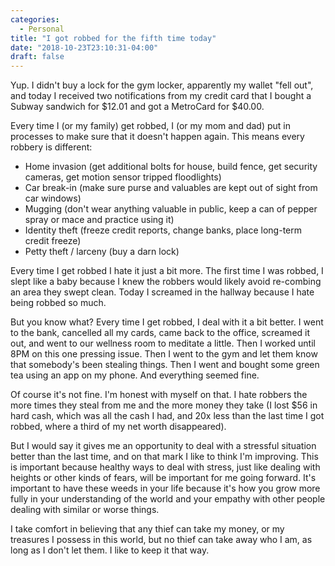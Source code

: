 ```yaml
---
categories:
  - Personal
title: "I got robbed for the fifth time today"
date: "2018-10-23T23:10:31-04:00"
draft: false
---
```


Yup. I didn't buy a lock for the gym locker, apparently my wallet "fell out",
and today I received two notifications from my credit card that I bought a
Subway sandwich for \$12.01 and got a MetroCard for \$40.00.

Every time I (or my family) get robbed, I (or my mom and dad) put in processes
to make sure that it doesn't happen again. This means every robbery is
different:

- Home invasion (get additional bolts for house, build fence, get security
  cameras, get motion sensor tripped floodlights)
- Car break-in (make sure purse and valuables are kept out of sight from car
  windows)
- Mugging (don't wear anything valuable in public, keep a can of pepper spray or
  mace and practice using it)
- Identity theft (freeze credit reports, change banks, place long-term credit
  freeze)
- Petty theft / larceny (buy a darn lock)

Every time I get robbed I hate it just a bit more. The first time I was robbed,
I slept like a baby because I knew the robbers would likely avoid re-combing an
area they swept clean. Today I screamed in the hallway because I hate being
robbed so much.

But you know what? Every time I get robbed, I deal with it a bit better. I went
to the bank, cancelled all my cards, came back to the office, screamed it out,
and went to our wellness room to meditate a little. Then I worked until 8PM on
this one pressing issue. Then I went to the gym and let them know that
somebody's been stealing things. Then I went and bought some green tea using an
app on my phone. And everything seemed fine.

Of course it's not fine. I'm honest with myself on that. I hate robbers the more
times they steal from me and the more money they take (I lost $56 in hard cash,
which was all the cash I had, and 20x less than the last time I got robbed,
where a third of my net worth disappeared).

But I would say it gives me an opportunity to deal with a stressful situation
better than the last time, and on that mark I like to think I'm improving. This
is important because healthy ways to deal with stress, just like dealing with
heights or other kinds of fears, will be important for me going forward. It's
important to have these weeds in your life because it's how you grow more fully
in your understanding of the world and your empathy with other people dealing
with similar or worse things.

I take comfort in believing that any thief can take my money, or my treasures I
possess in this world, but no thief can take away who I am, as long as I don't
let them. I like to keep it that way.

